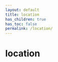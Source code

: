 ```yaml
---
layout: default
title: location
has_children: true
has_toc: false
permalink: /location/
---
```


# location